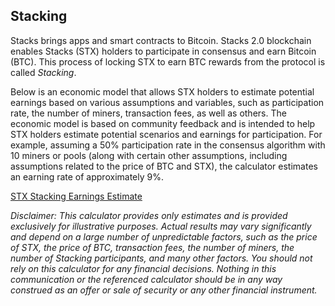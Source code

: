 ## Stacking

Stacks brings apps and smart contracts to Bitcoin. Stacks 2.0 blockchain enables Stacks (STX) holders to participate in consensus and earn Bitcoin (BTC). This process of locking STX to earn BTC rewards from the protocol is called *Stacking*.

Below is an economic model that allows STX holders to estimate potential earnings based on various assumptions and variables, such as participation rate, the number of miners, transaction fees, as well as others. The economic model is based on community feedback and is intended to help STX holders estimate potential scenarios and earnings for participation. For example, assuming a 50% participation rate in the consensus algorithm with 10 miners or pools (along with certain other assumptions, including assumptions related to the price of BTC and STX), the calculator estimates an earning rate of approximately 9%.

[STX Stacking Earnings Estimate](https://docs.google.com/spreadsheets/d/1OJ_pFQ8njpsBPYtWV9bXRx_aJejeXIkQwwiZzuWhvZQ/edit#gid=505229599)

*Disclaimer: This calculator provides only estimates and is provided exclusively for illustrative purposes. Actual results may vary significantly and depend on a large number of unpredictable factors, such as the price of STX, the price of BTC, transaction fees, the number of miners, the number of Stacking participants, and many other factors. You should not rely on this calculator for any financial decisions. Nothing in this communication or the referenced calculator should be in any way construed as an offer or sale of security or any other financial instrument.*
